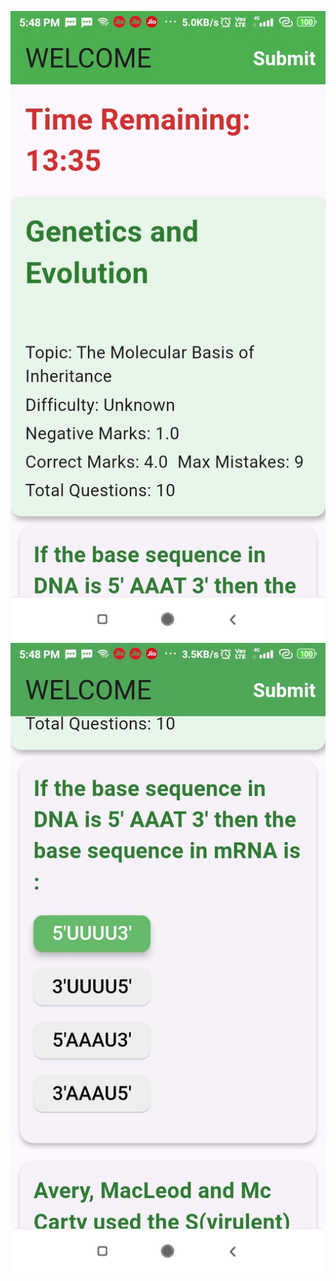 ![alt text](https://github.com/KTnics/testline/blob/main/images/one.jpeg?raw=true)
![alt text](https://github.com/KTnics/testline/blob/main/images/two.jpeg?raw=true)
